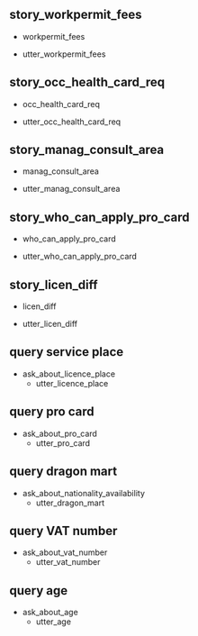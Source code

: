 ## story_workpermit_fees
* workpermit_fees
 - utter_workpermit_fees

## story_occ_health_card_req
* occ_health_card_req
 - utter_occ_health_card_req

## story_manag_consult_area
* manag_consult_area
 - utter_manag_consult_area

## story_who_can_apply_pro_card
* who_can_apply_pro_card
 - utter_who_can_apply_pro_card

## story_licen_diff
* licen_diff
 - utter_licen_diff

## query service place
* ask_about_licence_place
  - utter_licence_place
  
## query pro card
* ask_about_pro_card
  - utter_pro_card
  
## query dragon mart
* ask_about_nationality_availability
  - utter_dragon_mart
  
## query VAT number
* ask_about_vat_number
  - utter_vat_number
  
## query age
* ask_about_age
  - utter_age
